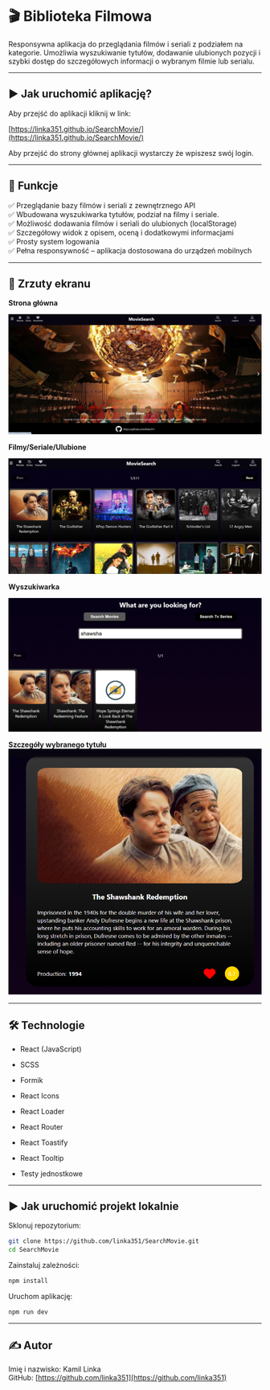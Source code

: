 # 🎬 Biblioteka Filmowa

Responsywna aplikacja do przeglądania filmów i seriali z podziałem na kategorie. Umożliwia wyszukiwanie tytułów, dodawanie ulubionych pozycji i szybki dostęp do szczegółowych informacji o wybranym filmie lub serialu.

---

## ▶️ Jak uruchomić aplikację?

Aby przejść do aplikacji kliknij w link:

[https://linka351.github.io/SearchMovie/](https://linka351.github.io/SearchMovie/)

Aby przejść do strony głównej aplikacji wystarczy że wpiszesz swój login.

---

## 🚀 Funkcje

✅ Przeglądanie bazy filmów i seriali z zewnętrznego API\
✅ Wbudowana wyszukiwarka tytułów, podział na filmy i seriale.\
✅ Możliwość dodawania filmów i seriali do ulubionych (localStorage)\
✅ Szczegółowy widok z opisem, oceną i dodatkowymi informacjami\
✅ Prosty system logowania\
✅ Pełna responsywność – aplikacja dostosowana do urządzeń mobilnych

---

## 📸 Zrzuty ekranu

**Strona główna**

![Strona główna](/search_movie_app/src/images/readme/main.png)

**Filmy/Seriale/Ulubione**

![Filmy/Seriale/Ulubione](/search_movie_app/src/images/readme/Movies.png)

**Wyszukiwarka**

![Wyszukiwarka](/search_movie_app/src/images/readme/search.png)

**Szczegóły wybranego tytułu**
![Szczegóły wybranego tytułu](/search_movie_app/src/images/readme/single.png)

---

## 🛠️ Technologie

- React (JavaScript)

- SCSS

- Formik

- React Icons

- React Loader

- React Router

- React Toastify

- React Tooltip

- Testy jednostkowe

---

## ▶️ Jak uruchomić projekt lokalnie

Sklonuj repozytorium:

```bash
git clone https://github.com/linka351/SearchMovie.git
cd SearchMovie
```

Zainstaluj zależności:

```bash
npm install
```

Uruchom aplikację:

```bash
npm run dev
```

---

## ✍️ Autor

Imię i nazwisko: Kamil Linka\
GitHub: [https://github.com/linka351](https://github.com/linka351)
